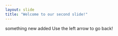 ```yaml
---
layout: slide
title: "Welcome to our second slide!"
---
```

something new added
Use the left arrow to go back!
